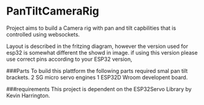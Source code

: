 # PanTiltCameraRig
Project aims to build a Camera rig with pan and tilt capbilities that is controlled using websockets.

Layout is described in the fritzing diagram, however the version used for esp32 is somewhat different the showd in image.
if using this version please use correct pins according to your ESP32 version,

###Parts
To build this plattform the following parts required
smal pan tilt brackets.
2 SG micro servo engines
1 ESP32D Wroom developent board.

###requirements
This project is dependent on the ESP32Servo Library by Kevin Harrington.
